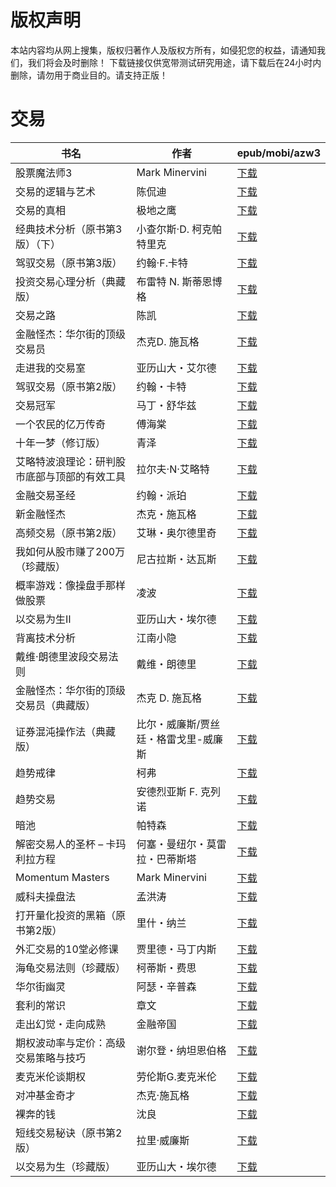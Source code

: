 # 版权声明

本站内容均从网上搜集，版权归著作人及版权方所有，如侵犯您的权益，请通知我们，我们将会及时删除！ 下载链接仅供宽带测试研究用途，请下载后在24小时内删除，请勿用于商业目的。请支持正版！

# 交易

| 书名 | 作者 | epub/mobi/azw3 |
| --- | --- | --- |
| 股票魔法师3 | Mark Minervini | [下载](https://url89.ctfile.com/f/31084289-1375498612-5bb5b5?p=8866) |
| 交易的逻辑与艺术 | 陈侃迪 | [下载](https://url89.ctfile.com/f/31084289-1375510012-4179cc?p=8866) |
| 交易的真相 | 极地之鹰 | [下载](https://url89.ctfile.com/f/31084289-1375510273-a95a54?p=8866) |
| 经典技术分析（原书第3版）（下） | 小查尔斯·D. 柯克帕特里克 | [下载](https://url89.ctfile.com/f/31084289-1375513720-6f59ab?p=8866) |
| 驾驭交易（原书第3版） | 约翰·F.卡特 | [下载](https://url89.ctfile.com/f/31084289-1357004470-5ede53?p=8866) |
| 投资交易心理分析（典藏版） | 布雷特 N. 斯蒂恩博格 | [下载](https://url89.ctfile.com/f/31084289-1357003861-7b210f?p=8866) |
| 交易之路 | 陈凯 | [下载](https://url89.ctfile.com/f/31084289-1357051435-9ae2f8?p=8866) |
| 金融怪杰：华尔街的顶级交易员 | 杰克D. 施瓦格 | [下载](https://url89.ctfile.com/f/31084289-1357050358-52b1ac?p=8866) |
| 走进我的交易室 | 亚历山大・艾尔德 | [下载](https://url89.ctfile.com/f/31084289-1357049941-822e0c?p=8866) |
| 驾驭交易（原书第2版） | 约翰・卡特 | [下载](https://url89.ctfile.com/f/31084289-1357049689-c4ab2e?p=8866) |
| 交易冠军 | 马丁・舒华兹 | [下载](https://url89.ctfile.com/f/31084289-1357047493-e1cc1b?p=8866) |
| 一个农民的亿万传奇 | 傅海棠 | [下载](https://url89.ctfile.com/f/31084289-1357047262-31bda8?p=8866) |
| 十年一梦（修订版） | 青泽 | [下载](https://url89.ctfile.com/f/31084289-1357047046-2e2bd7?p=8866) |
| 艾略特波浪理论：研判股市底部与顶部的有效工具 | 拉尔夫·N·艾略特 | [下载](https://url89.ctfile.com/f/31084289-1357046911-e5bd5f?p=8866) |
| 金融交易圣经 | 约翰・派珀 | [下载](https://url89.ctfile.com/f/31084289-1357046341-7d2450?p=8866) |
| 新金融怪杰 | 杰克・施瓦格 | [下载](https://url89.ctfile.com/f/31084289-1357045939-51d0bd?p=8866) |
| 高频交易（原书第2版） | 艾琳・奥尔德里奇 | [下载](https://url89.ctfile.com/f/31084289-1357045159-031eee?p=8866) |
| 我如何从股市赚了200万（珍藏版） | 尼古拉斯・达瓦斯 | [下载](https://url89.ctfile.com/f/31084289-1357044232-f111b0?p=8866) |
| 概率游戏：像操盘手那样做股票 | 凌波 | [下载](https://url89.ctfile.com/f/31084289-1357043512-106aeb?p=8866) |
| 以交易为生Ⅱ | 亚历山大・埃尔德 | [下载](https://url89.ctfile.com/f/31084289-1357042426-6fbc0f?p=8866) |
| 背离技术分析 | 江南小隐 | [下载](https://url89.ctfile.com/f/31084289-1357039435-cf40cf?p=8866) |
| 戴维·朗德里波段交易法则 | 戴维・朗德里 | [下载](https://url89.ctfile.com/f/31084289-1357037992-dbffa0?p=8866) |
| 金融怪杰：华尔街的顶级交易员（典藏版） | 杰克 D. 施瓦格 | [下载](https://url89.ctfile.com/f/31084289-1357036957-b631fc?p=8866) |
| 证券混沌操作法（典藏版） | 比尔・威廉斯/贾丝廷・格雷戈里-威廉斯 | [下载](https://url89.ctfile.com/f/31084289-1357036660-4784bf?p=8866) |
| 趋势戒律 | 柯弗 | [下载](https://url89.ctfile.com/f/31084289-1357026925-f60e50?p=8866) |
| 趋势交易 | 安德烈亚斯 F. 克列诺 | [下载](https://url89.ctfile.com/f/31084289-1357022596-faac9b?p=8866) |
| 暗池 | 帕特森 | [下载](https://url89.ctfile.com/f/31084289-1357019674-38950f?p=8866) |
| 解密交易人的圣杯 &#8211; 卡玛利拉方程 | 何塞・曼纽尔・莫雷拉・巴蒂斯塔 | [下载](https://url89.ctfile.com/f/31084289-1357018888-a3598c?p=8866) |
| Momentum Masters | Mark Minervini | [下载](https://url89.ctfile.com/f/31084289-1357017724-0cf662?p=8866) |
| 威科夫操盘法 | 孟洪涛 | [下载](https://url89.ctfile.com/f/31084289-1357014781-66c0d9?p=8866) |
| 打开量化投资的黑箱（原书第2版） | 里什・纳兰 | [下载](https://url89.ctfile.com/f/31084289-1357012117-b0cdab?p=8866) |
| 外汇交易的10堂必修课 | 贾里德・马丁内斯 | [下载](https://url89.ctfile.com/f/31084289-1357011820-b1c202?p=8866) |
| 海龟交易法则（珍藏版） | 柯蒂斯・费思 | [下载](https://url89.ctfile.com/f/31084289-1357011241-74591c?p=8866) |
| 华尔街幽灵 | 阿瑟・辛普森 | [下载](https://url89.ctfile.com/f/31084289-1357009225-33a957?p=8866) |
| 套利的常识 | 章文 | [下载](https://url89.ctfile.com/f/31084289-1357009060-a4097b?p=8866) |
| 走出幻觉・走向成熟 | 金融帝国 | [下载](https://url89.ctfile.com/f/31084289-1357007464-959f71?p=8866) |
| 期权波动率与定价：高级交易策略与技巧 | 谢尔登・纳坦恩伯格 | [下载](https://url89.ctfile.com/f/31084289-1357007386-8c6a5c?p=8866) |
| 麦克米伦谈期权 | 劳伦斯G.麦克米伦 | [下载](https://url89.ctfile.com/f/31084289-1357007158-55a7b7?p=8866) |
| 对冲基金奇才 | 杰克·施瓦格 | [下载](https://url89.ctfile.com/f/31084289-1357007137-7ddc11?p=8866) |
| 裸奔的钱 | 沈良 | [下载](https://url89.ctfile.com/f/31084289-1357006900-8b4e1f?p=8866) |
| 短线交易秘诀（原书第2版） | 拉里·威廉斯 | [下载](https://url89.ctfile.com/f/31084289-1357005604-3202f1?p=8866) |
| 以交易为生（珍藏版） | 亚历山大・埃尔德 | [下载](https://url89.ctfile.com/f/31084289-1357005463-8315db?p=8866) |
